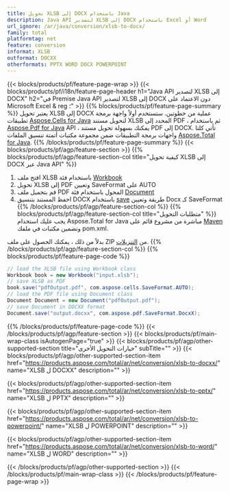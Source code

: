 ```yaml
---
title: تحويل XLSB إلى DOCX باستخدام Java
description: Java API لتصدير XLSB إلى DOCX باستخدام Excel أو Word
url_ignore: /ar/java/conversion/xlsb-to-docx/
family: total
platformtag: net
feature: conversion
informat: XLSB
outformat: DOCXX
otherformats: PPTX WORD DOCX POWERPOINT
---
```

{{< blocks/products/pf/feature-page-wrap >}}
{{< blocks/products/pf/i18n/feature-page-header h1="Java API لتصدير XLSB إلى DOCX" h2="في Premise Java API لتصدير XLSB إلى DOCX دون الاعتماد على Microsoft Excel & reg ؛" >}}
{{% blocks/products/pf/feature-page-summary %}}
يعتبر تحويل XLSB إلى DOCX عملية من خطوتين. ستستخدم أولاً واجهة برمجة تطبيقات [Aspose.Cells for Java](https://products.aspose.com/cells/java) لتحويل مستند XLSB المحدد إلى PDF ، ثم باستخدام [Aspose.Pdf for Java](https://products.aspose.com/pdf/java) API ، يمكنك بسهولة تحويل مستند PDF إلى DOCX. تأتي كلتا واجهات برمجة التطبيقات ضمن مجموعة مكتبات أتمتة تنسيق الملفات [Aspose.Total for Java](https://products.aspose.com/total/java/).
{{% /blocks/products/pf/feature-page-summary  %}}
{{< blocks/products/pf/agp/feature-section >}}
{{% blocks/products/pf/agp/feature-section-col title="كيفية تحويل XLSB إلى DOCX عبر Java API" %}}
1. افتح ملف XLSB باستخدام فئة [Workbook](https://reference.aspose.com/cells/java/com.aspose.cells/Workbook)
2. تحويل XLSB إلى PDF وتعيين SaveFormat على AUTO
3. قم بتحميل ملف PDF المحول باستخدام فئة [Document](https://reference.aspose.com/pdf/java/com.aspose.pdf/Document)
4. احفظ المستند بتنسيق DOCX باستخدام [save](https://reference.aspose.com/pdf/java/com.aspose.pdf/Document#save-java.lang.String-com.aspose.pdf.SaveOptions-) طريقة وتعيين Docx كـ SaveFormat
{{% /blocks/products/pf/agp/feature-section-col %}}
{{% blocks/products/pf/agp/feature-section-col title="متطلبات التحويل" %}}
يجب عليك استخدام Aspose.Total for Java مباشرة من مشروع قائم على [Maven](https://repository.aspose.com/webapp/#/artifacts/browse/tree/General/repo/com/aspose/aspose-total) وتضمين مكتبات في ملفك pom.xml.

بدلاً من ذلك ، يمكنك الحصول على ملف ZIP من [التنزيلات](https://downloads.aspose.com/total/java).
{{% /blocks/products/pf/agp/feature-section-col %}}
{{% blocks/products/pf/feature-page-code %}}
```cs
// load the XLSB file using Workbook class
Workbook book = new Workbook("input.xlsb");
// save XLSB as PDF
book.save("pdfOutput.pdf", com.aspose.cells.SaveFormat.AUTO);
// load the PDF file using Document class
Document Document = new Document("pdfOutput.pdf");
// save Document in DOCXX format
Document.save("output.docxx", com.aspose.pdf.SaveFormat.DocxX);  
```
{{% /blocks/products/pf/feature-page-code %}}
{{< /blocks/products/pf/agp/feature-section >}}
{{< blocks/products/pf/main-wrap-class isAutogenPage="true" >}}
{{< blocks/products/pf/agp/other-supported-section title="خيارات التحويل الأخرى" subTitle="" >}}
{{< blocks/products/pf/agp/other-supported-section-item href="https://products.aspose.com/total/ar/net/conversion/xlsb-to-docxx/" name="XLSB ل DOCXX" description="" >}}

{{< blocks/products/pf/agp/other-supported-section-item href="https://products.aspose.com/total/ar/net/conversion/xlsb-to-pptx/" name="XLSB ل PPTX" description="" >}}

{{< blocks/products/pf/agp/other-supported-section-item href="https://products.aspose.com/total/ar/net/conversion/xlsb-to-powerpoint/" name="XLSB ل POWERPOINT" description="" >}}

{{< blocks/products/pf/agp/other-supported-section-item href="https://products.aspose.com/total/ar/net/conversion/xlsb-to-word/" name="XLSB ل WORD" description="" >}}


{{< /blocks/products/pf/agp/other-supported-section >}}
{{< /blocks/products/pf/main-wrap-class >}}
{{< /blocks/products/pf/feature-page-wrap >}}